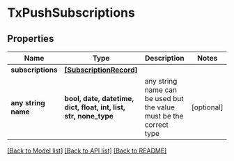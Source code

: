 # TxPushSubscriptions


## Properties
Name | Type | Description | Notes
------------ | ------------- | ------------- | -------------
**subscriptions** | [**[SubscriptionRecord]**](SubscriptionRecord.md) |  | 
**any string name** | **bool, date, datetime, dict, float, int, list, str, none_type** | any string name can be used but the value must be the correct type | [optional]

[[Back to Model list]](../README.md#documentation-for-models) [[Back to API list]](../README.md#documentation-for-api-endpoints) [[Back to README]](../README.md)


